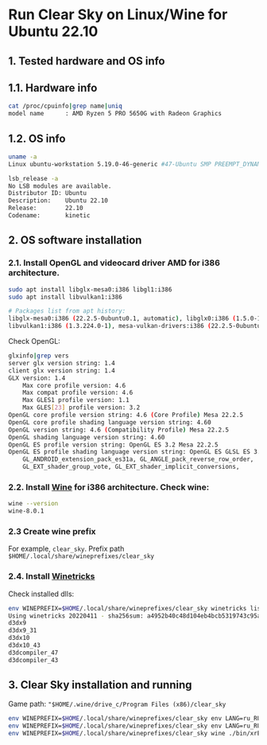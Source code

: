 # Run Clear Sky on Linux/Wine for Ubuntu 22.10

## 1. Tested hardware and OS info

## 1.1. Hardware info
```sh
cat /proc/cpuinfo|grep name|uniq
model name      : AMD Ryzen 5 PRO 5650G with Radeon Graphics
```

## 1.2. OS info
```sh
uname -a
Linux ubuntu-workstation 5.19.0-46-generic #47-Ubuntu SMP PREEMPT_DYNAMIC Fri Jun 16 13:30:11 UTC 2023 x86_64 x86_64 x86_64 GNU/Linux

lsb_release -a
No LSB modules are available.
Distributor ID: Ubuntu
Description:    Ubuntu 22.10
Release:        22.10
Codename:       kinetic
```

## 2. OS software installation

### 2.1. Install OpenGL and videocard driver AMD for i386 architecture.
```sh
sudo apt install libglx-mesa0:i386 libgl1:i386
sudo apt install libvulkan1:i386

# Packages list from apt history:
libglx-mesa0:i386 (22.2.5-0ubuntu0.1, automatic), libglx0:i386 (1.5.0-1, automatic), libgl1-mesa-dri:i386 (22.2.5-0ubuntu0.1, automatic), libxcb-glx0:i386 (1.15-1, automatic), libgl1:i386 (1.5.0-1)
libvulkan1:i386 (1.3.224.0-1), mesa-vulkan-drivers:i386 (22.2.5-0ubuntu0.1, automatic), libxcb-randr0:i386 (1.15-1, automatic)
```

Check OpenGL:
```sh
glxinfo|grep vers
server glx version string: 1.4
client glx version string: 1.4
GLX version: 1.4
    Max core profile version: 4.6
    Max compat profile version: 4.6
    Max GLES1 profile version: 1.1
    Max GLES[23] profile version: 3.2
OpenGL core profile version string: 4.6 (Core Profile) Mesa 22.2.5
OpenGL core profile shading language version string: 4.60
OpenGL version string: 4.6 (Compatibility Profile) Mesa 22.2.5
OpenGL shading language version string: 4.60
OpenGL ES profile version string: OpenGL ES 3.2 Mesa 22.2.5
OpenGL ES profile shading language version string: OpenGL ES GLSL ES 3.20
    GL_ANDROID_extension_pack_es31a, GL_ANGLE_pack_reverse_row_order,
    GL_EXT_shader_group_vote, GL_EXT_shader_implicit_conversions,
```

### 2.2. Install [Wine](https://wiki.winehq.org/Ubuntu) for i386 architecture. Check wine:
```sh
wine --version
wine-8.0.1
```
### 2.3 Create wine prefix

For example, `clear_sky`. Prefix path `$HOME/.local/share/wineprefixes/clear_sky`

### 2.4. Install [Winetricks](https://wiki.winehq.org/Winetricks)

Check installed dlls:
```sh
env WINEPREFIX=$HOME/.local/share/wineprefixes/clear_sky winetricks list-installed
Using winetricks 20220411 - sha256sum: a4952b40c48d104eb4bcb5319743c95ae68b404661957a134974ae4e1dc79b34 with wine-8.0.1 and WINEARCH=win32
d3dx9
d3dx9_31
d3dx10
d3dx10_43
d3dcompiler_47
d3dcompiler_43
```

## 3. Clear Sky installation and running

Game path: `"$HOME/.wine/drive_c/Program Files (x86)/clear_sky`

```sh
env WINEPREFIX=$HOME/.local/share/wineprefixes/clear_sky env LANG=ru_RU.CP1251 env LC_ALL="ru_RU.CP1251" wine ./setup.exe
env WINEPREFIX=$HOME/.local/share/wineprefixes/clear_sky env LANG=ru_RU.CP1251 env LC_ALL="ru_RU.CP1251" wine ./Redist/DirectX/DXSETUP.exe
env WINEPREFIX=$HOME/.local/share/wineprefixes/clear_sky wine ./bin/xrEngine.exe
```
